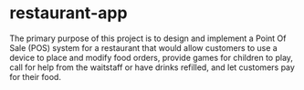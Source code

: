 # restaurant-app
The primary purpose of this project is to design and implement a Point Of Sale (POS) system for a restaurant that would allow customers to use a device to place and modify food orders, provide games for children to play, call for help from the waitstaff or have drinks refilled, and let customers pay for their food.

